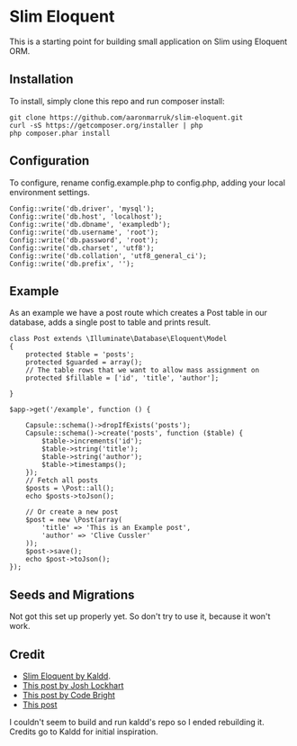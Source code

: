 Slim Eloquent
=============

This is a starting point for building small application on Slim using Eloquent ORM.

## Installation 

To install, simply clone this repo and run composer install:

    git clone https://github.com/aaronmarruk/slim-eloquent.git
    curl -sS https://getcomposer.org/installer | php
    php composer.phar install

## Configuration

To configure, rename config.example.php to config.php, adding your local environment settings.

    Config::write('db.driver', 'mysql');
    Config::write('db.host', 'localhost');
    Config::write('db.dbname', 'exampledb');
    Config::write('db.username', 'root');
    Config::write('db.password', 'root');
    Config::write('db.charset', 'utf8');
    Config::write('db.collation', 'utf8_general_ci');
    Config::write('db.prefix', '');

## Example

As an example we have a post route which creates a Post table in our database, adds a single post to table and prints result.

    class Post extends \Illuminate\Database\Eloquent\Model
    { 
        protected $table = 'posts';
        protected $guarded = array();
        // The table rows that we want to allow mass assignment on
        protected $fillable = ['id', 'title', 'author'];

    }

    $app->get('/example', function () {

        Capsule::schema()->dropIfExists('posts');
        Capsule::schema()->create('posts', function ($table) {
            $table->increments('id');
            $table->string('title');
            $table->string('author');
            $table->timestamps();
        });
        // Fetch all posts
        $posts = \Post::all();
        echo $posts->toJson();

        // Or create a new post
        $post = new \Post(array(
            'title' => 'This is an Example post',
            'author' => 'Clive Cussler'
        ));
        $post->save();
        echo $post->toJson();
    });

## Seeds and Migrations

Not got this set up properly yet. So don't try to use it, because it won't work.

## Credit

- [Slim Eloquent by Kaldd](https://github.com/kladd/slim-eloquent). 
- [This post by Josh Lockhart](http://www.slimframework.com/news/slim-and-laravel-eloquent-orm) 
- [This post by Code Bright](http://daylerees.com/codebright/eloquent)
- [This post](http://laravel.io/forum/03-06-2014-using-illuminatedatabase-outside-of-framework)


I couldn't seem to build and run kaldd's repo so I ended rebuilding it. Credits go to Kaldd for initial inspiration.
